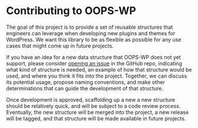 # Contributing to OOPS-WP
The goal of this project is to provide a set of reusable structures
that engineers can leverage when developing new plugins and themes
for WordPress. We want this library to be as flexible as possible
for any use cases that might come up in future projects.

If you have an idea for a new data structure that OOPS-WP does not
yet support, please consider [opening an issue](https://github.com/WebDevStudios/oops-wp/issues)
in the GitHub repo, indicating what kind of structure is needed, an
example of how that structure would be used, and where you think it
fits into the project. Together, we can discuss its potential usage,
propose naming conventions, and make other determinations that can
guide the development of that structure.

Once development is approved, scaffolding up a new a new structure
should be relatively quick, and will be subject to a code review
process. Eventually, the new structure will be merged into the project,
a new release will be tagged, and that structure will be made available
in future projects.
